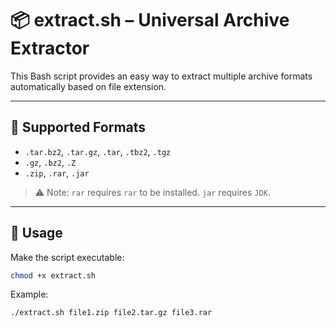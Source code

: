 # 📦 extract.sh – Universal Archive Extractor

This Bash script provides an easy way to extract multiple archive formats automatically based on file extension.

---

## 🧰 Supported Formats

- `.tar.bz2`, `.tar.gz`, `.tar`, `.tbz2`, `.tgz`
- `.gz`, `.bz2`, `.Z`
- `.zip`, `.rar`, `.jar`

> ⚠️ Note: `rar` requires `rar` to be installed. `jar` requires `JDK`.

---

## 📄 Usage

Make the script executable:

```bash
chmod +x extract.sh
```
Example:
```
./extract.sh file1.zip file2.tar.gz file3.rar
```

